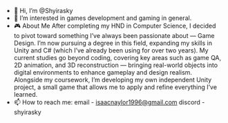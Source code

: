 - 👋 Hi, I’m @Shyirasky
- 👀 I’m interested in games development and gaming in general.
- 🎮 About Me
      After completing my HND in Computer Science, I decided to pivot toward something I’ve always been passionate about — Game Design. I’m now pursuing a degree in this field, expanding my skills in Unity and C# (which I’ve already been using for over two years).
      My current studies go beyond coding, covering key areas such as game QA, 2D animation, and 3D reconstruction — bringing real-world objects into digital environments to enhance gameplay and design realism.
      Alongside my coursework, I’m developing my own independent Unity project, a small game that allows me to apply and refine everything I’ve learned.
- 📫 How to reach me: 
      email - isaacnaylor1996@gmail.com
      discord - shyirasky

<!---
Shyirasky/Shyirasky is a ✨ special ✨ repository because its `README.md` (this file) appears on your GitHub profile.
You can click the Preview link to take a look at your changes.
--->
